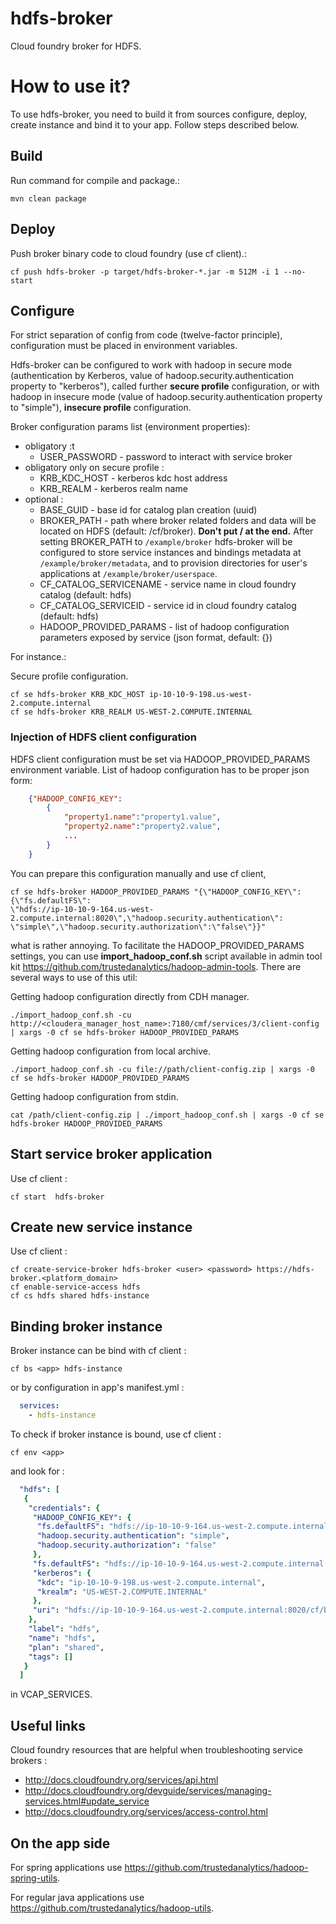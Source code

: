 hdfs-broker
===========

Cloud foundry broker for HDFS.

# How to use it?
To use hdfs-broker, you need to build it from sources configure, deploy, create instance and bind it to your app. Follow steps described below. 

## Build 
Run command for compile and package.: 
```
mvn clean package
```

## Deploy 
Push broker binary code to cloud foundry (use cf client).:
```
cf push hdfs-broker -p target/hdfs-broker-*.jar -m 512M -i 1 --no-start
```

## Configure
For strict separation of config from code (twelve-factor principle), configuration must be placed in environment variables.
 
Hdfs-broker can be configured to work with hadoop in secure mode (authentication by Kerberos, value of hadoop.security.authentication property to "kerberos"),
called further **secure profile** configuration, or with hadoop in insecure mode (value of hadoop.security.authentication property to "simple"), 
**insecure profile** configuration.

Broker configuration params list (environment properties):
* obligatory :t
  * USER_PASSWORD - password to interact with service broker
* obligatory only on secure profile :
  * KRB_KDC_HOST - kerberos kdc host address
  * KRB_REALM - kerberos realm name
* optional :
  * BASE_GUID - base id for catalog plan creation (uuid)
  * BROKER_PATH - path where broker related folders and data will be located on HDFS (default: /cf/broker). **Don't put / at the end.** After setting BROKER_PATH to ```/example/broker``` hdfs-broker will be configured to store service instances and bindings metadata at ```/example/broker/metadata```, and to provision directories for user's applications at ```/example/broker/userspace```.
  * CF_CATALOG_SERVICENAME - service name in cloud foundry catalog (default: hdfs)
  * CF_CATALOG_SERVICEID - service id in cloud foundry catalog (default: hdfs)
  * HADOOP_PROVIDED_PARAMS - list of hadoop configuration parameters exposed by service (json format, default: {})

For instance.:

Secure profile configuration.
```
cf se hdfs-broker KRB_KDC_HOST ip-10-10-9-198.us-west-2.compute.internal
cf se hdfs-broker KRB_REALM US-WEST-2.COMPUTE.INTERNAL
```


### Injection of HDFS client configuration
HDFS client configuration must be set via HADOOP_PROVIDED_PARAMS environment variable. List of hadoop configuration has to be proper json form:

```json
    {"HADOOP_CONFIG_KEY":
        {
            "property1.name":"property1.value",
            "property2.name":"property2.value",
            ...
        }
    }

```
You can prepare this configuration manually and use cf client,  

```
cf se hdfs-broker HADOOP_PROVIDED_PARAMS "{\"HADOOP_CONFIG_KEY\": {\"fs.defaultFS\":
\"hdfs://ip-10-10-9-164.us-west-2.compute.internal:8020\",\"hadoop.security.authentication\": \"simple\",\"hadoop.security.authorization\":\"false\"}}"
```
what is rather annoying. To facilitate the HADOOP_PROVIDED_PARAMS settings, you can use **import_hadoop_conf.sh** script available in admin tool kit https://github.com/trustedanalytics/hadoop-admin-tools. There are several ways to use of this util:

Getting hadoop configuration directly from CDH manager.
```
./import_hadoop_conf.sh -cu http://<cloudera_manager_host_name>:7180/cmf/services/3/client-config | xargs -0 cf se hdfs-broker HADOOP_PROVIDED_PARAMS
```

Getting hadoop configuration from local archive.
```
./import_hadoop_conf.sh -cu file://path/client-config.zip | xargs -0 cf se hdfs-broker HADOOP_PROVIDED_PARAMS
```

Getting hadoop configuration from stdin.
```
cat /path/client-config.zip | ./import_hadoop_conf.sh | xargs -0 cf se hdfs-broker HADOOP_PROVIDED_PARAMS
```

## Start  service broker application

Use cf client :
```
cf start  hdfs-broker
```

## Create new service instance 
  
Use cf client : 
```
cf create-service-broker hdfs-broker <user> <password> https://hdfs-broker.<platform_domain>
cf enable-service-access hdfs
cf cs hdfs shared hdfs-instance
```

## Binding broker instance

Broker instance can be bind with cf client :
```
cf bs <app> hdfs-instance
```
or by configuration in app's manifest.yml : 
```yaml
  services:
    - hdfs-instance
```

To check if broker instance is bound, use cf client : 
```
cf env <app>
```
and look for : 
```yaml
  "hdfs": [
   {
    "credentials": {
     "HADOOP_CONFIG_KEY": {
      "fs.defaultFS": "hdfs://ip-10-10-9-164.us-west-2.compute.internal:8020",
      "hadoop.security.authentication": "simple",
      "hadoop.security.authorization": "false"
     },
     "fs.defaultFS": "hdfs://ip-10-10-9-164.us-west-2.compute.internal:8020",
     "kerberos": {
      "kdc": "ip-10-10-9-198.us-west-2.compute.internal",
      "krealm": "US-WEST-2.COMPUTE.INTERNAL"
     },
     "uri": "hdfs://ip-10-10-9-164.us-west-2.compute.internal:8020/cf/broker/instances/46f285c5-638e-4e30-9d68-7690928a8a29/"
    },
    "label": "hdfs",
    "name": "hdfs",
    "plan": "shared",
    "tags": []
   }
  ]
```
in VCAP_SERVICES.

## Useful links

Cloud foundry resources that are helpful when troubleshooting service brokers : 
 * http://docs.cloudfoundry.org/services/api.html
 * http://docs.cloudfoundry.org/devguide/services/managing-services.html#update_service
 * http://docs.cloudfoundry.org/services/access-control.html

## On the app side

For spring applications use https://github.com/trustedanalytics/hadoop-spring-utils. 

For regular java applications use https://github.com/trustedanalytics/hadoop-utils. 
